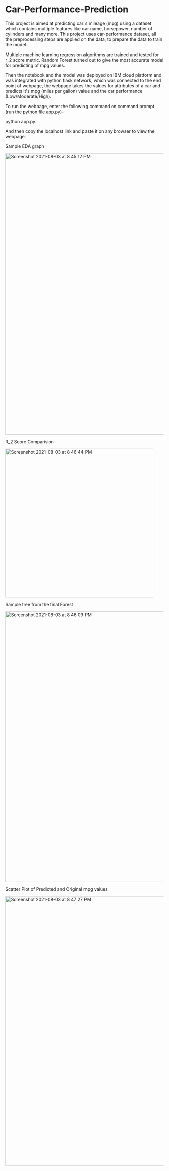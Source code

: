# Car-Performance-Prediction
This project is aimed at predicting car's mileage (mpg) using a dataset which contains multiple features like car name, horsepower, number of cylinders and many more. This project uses car-performance dataset, all the preprocessing steps are applied on the data, to prepare the data to train the model.

Multiple machine learning regression algorithms are trained and tested for r_2 score metric. Random Forest turned out to give the most accurate model for predicting of mpg values.

Then the notebook and the model was deployed on IBM cloud platform and was integrated with python flask network, which was connected to the end point of webpage, the webpage takes the values for attributes of a car and predicts it's mpg (miles per gallon) value and the car performance (Low/Moderate/High).

To run the webpage, enter the following command on command prompt (run the python file app.py)- 

python app.py

And then copy the localhost link and paste it on any browser to view the webpage.


Sample EDA graph

<img width="891" alt="Screenshot 2021-08-03 at 8 45 12 PM" src="https://user-images.githubusercontent.com/73014208/128040709-bbd002e8-e11e-494d-a209-ac044e488bd2.png">


R_2 Score Comparision

<img width="471" alt="Screenshot 2021-08-03 at 8 46 44 PM" src="https://user-images.githubusercontent.com/73014208/128040962-1fc576a8-82be-4c97-b642-11453a6b08ea.png">


Sample tree from the final Forest

<img width="858" alt="Screenshot 2021-08-03 at 8 46 09 PM" src="https://user-images.githubusercontent.com/73014208/128040883-86b54380-ac82-4f3c-97f7-3a63719c7042.png">

Scatter Plot of Predicted and Original mpg values

<img width="855" alt="Screenshot 2021-08-03 at 8 47 27 PM" src="https://user-images.githubusercontent.com/73014208/128041064-d0030493-b5b5-40d6-b850-e18a3ac8d866.png">


